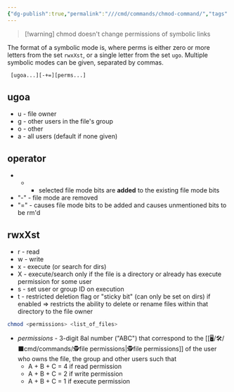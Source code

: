 ```yaml
---
{"dg-publish":true,"permalink":"///cmd/commands/chmod-command/","tags":["unix"]}
---
```



>[!warning] chmod doesn't change permissions of symbolic links

The format of a symbolic mode is, where perms is
       either  zero  or more letters from the set `rwxXst`, or a single letter from the
       set `ugo`.  Multiple symbolic modes can be given, separated by commas.
```bash
 [ugoa...][-+=][perms...]
```

## ugoa
- u - file owner
- g - other users in the file's group
- o - other
- a - all users (default if none given)

## operator
- + - selected file mode bits are **added** to the existing file mode bits
- "-" - file mode are removed
- "=" - causes file mode bits to be added and causes unmentioned bits to be rm'd 

## rwxXst
- r - read
- w - write
- x - execute (or search for dirs)
- X - execute/search only if the file is a directory or already has execute permission for some user
- s - set user or group ID on execution
- t - restricted deletion flag or "sticky bit" (can only be set on dirs) if enabled => restricts the ability to delete or rename files within that directory to the file owner

```bash
chmod <permissions> <list_of_files>
```

- *permissions* - 3-digit 8al number ("ABC") that correspond to the [[🖥/🛠/⬛cmd/commands/🕵file permissions\|🕵file permissions]] of the user who owns the file, the group and other users such that
	- A + B + C = 4 if read permission
	- A + B + C = 2 if write permission
	- A + B + C = 1 if execute permission 